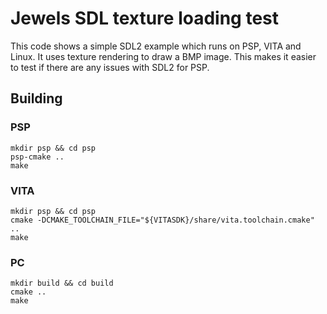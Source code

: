 # Jewels SDL texture loading test

This code shows a simple SDL2 example which runs on PSP, VITA and Linux. It uses texture rendering to draw a BMP image. This makes it easier to test if there are any issues with SDL2 for PSP.

## Building

### PSP

```
mkdir psp && cd psp
psp-cmake ..
make
```

### VITA

```
mkdir psp && cd psp
cmake -DCMAKE_TOOLCHAIN_FILE="${VITASDK}/share/vita.toolchain.cmake" ..
make
```

### PC

```
mkdir build && cd build
cmake ..
make
```
